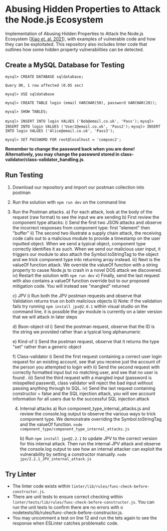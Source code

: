 
# Abusing Hidden Properties to Attack the Node.js Ecosystem

Implementation of Abusing Hidden Properties to Attack the Node.js Ecosystem ([Xiao et. al. 2021](https://www.usenix.org/conference/usenixsecurity21/presentation/xiao)), with examples of vulnerable code and how they can be exploitated. This repository also includes linter code that outlines how some hidden property vulnerabilities can be detected. 

## Create a MySQL Database for Testing

`mysql> CREATE DATABASE sqldatabase;` 

`Query OK, 1 row affected (0.05 sec)`
 
`mysql> USE sqldatabase` 
 
`mysql> CREATE TABLE login (email VARCHAR(50), password VARCHAR(20));`
 
`mysql> SHOW TABLES;` 
 
`mysql> INSERT INTO login VALUES ('Bob@email.co.uk', 'Pass');`
`mysql> INSERT INTO login VALUES ('User2@email.co.uk', 'Pass2');`
`mysql> INSERT INTO login VALUES ('Alice@email.co.uk', 'Pass3');` 
 
`mysql> SET PASSWORD FOR root@localhost = 'compsec2';` 

**Remember to change the password back when you are done! Alternatively, you may change the password stored in class-validator/class-validator_handling.js**.


## Run Testing

1)	Download our repository and import our postman collection into postman
2)	Run the solution with `npm run dev` on the command line
3)	Run the Postman attacks.
    a)	For each attack, look at the body of the request (raw format) to see the input we are sending
    b)	First review the component type attacks:
        i)	Send the first two JSON attacks and observe the incorrect responses from component type: first "element" then "buffer"
        ii)	The second two illustrate a supply chain attack, the receiving code calls out to a malicious module to provide a timestamp on the user inputted object. When we send a typical object, component type correctly identifies it as such. When we send our malicious user input, it triggers our module to also attach the Symbol.toStringTag to the object and we trick component type into returning array instead. 
        iii)	Next is the valueOf function attack. We override the valueOf function with a string property to cause Node.js to crash in a novel DOS attack we discovered.
        iv)	Restart the solution with `npm run dev`
        v)	Finally, send the last request with also contains a valueOf function override but to our proposed mitigation code. You will instead see "mangled" returned 



    c)	JPV
        i)	Run both the JPV postman requests and observe that Validation returns true on both malicious objects
        ii)	Note: if the validation fails try running `npm install jpv@2.0.1` within visual studio on the command line, it is possible the jpv module is currently on a later version that we will attack in later steps

    d)	Bson-object-id
        i)	Send the postman request, observe that the ID is the string we provided rather than a typical long alphanumeric

    e)	Kind-of
        i)	Send the postman request, observe that it returns the type "set" rather than a generic object

    f)	Class-validator
        i)	Send the first request containing a correct user login request for an existing account, see that you receive just the account of the person you attempted to login with
        ii)	Send the second request with correctly formatted input but no matching user, and see that no user is found . 
        iii)	Send the third request with a mangled input (password is misspelled passwrd), class validator will reject the bad input without passing anything through to SQL.
        iv)	Send the last request containing constructor = false and the SQL injection attack, you will see account information for all users due to the successful SQL injection attack

    4)	Internal attacks 
        a)	Run component_type_internal_attacks.js and review the console.log output to observe the various ways to trick component type. We demonstrate overriding the Symbol.toStringTag and the valueOf function.
        `node component_type/component_type_internal_attacks.js`

        b)	Run `npm install jpv@2.2.1` to update JPV to the correct version for this internal attack. Then run the internal JPV attack and observe the console.log output to see how an internal attacker can exploit the vulnerability by setting a constructor manually. 
        `node jpv/2.2.1_JPV_internal_attack.js`

## Try Linter

- The linter code exists within `linter/lib/rules/func-check-before-constructor.js`.
- There are unit tests to ensure correct checking within `linter/tests/lib/rules/func-check-before-constructor.js`. You can run the unit tests to confirm there are no errors with o nodetests/lib/rules/func-check-before-constructor.js.
- You may uncomment a test on line 12 and run the tets again to see the response when ESLinter catches problematic code.
